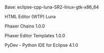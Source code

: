 Base: eclipse-cpp-luna-SR2-linux-gtk-x86_64

HTML Editor (WTP) Luna

Phaser Chains 1.0.0

Phaser Editor Templates 1.0.0

PyDev - Python IDE for Eclipse 4.1.0
